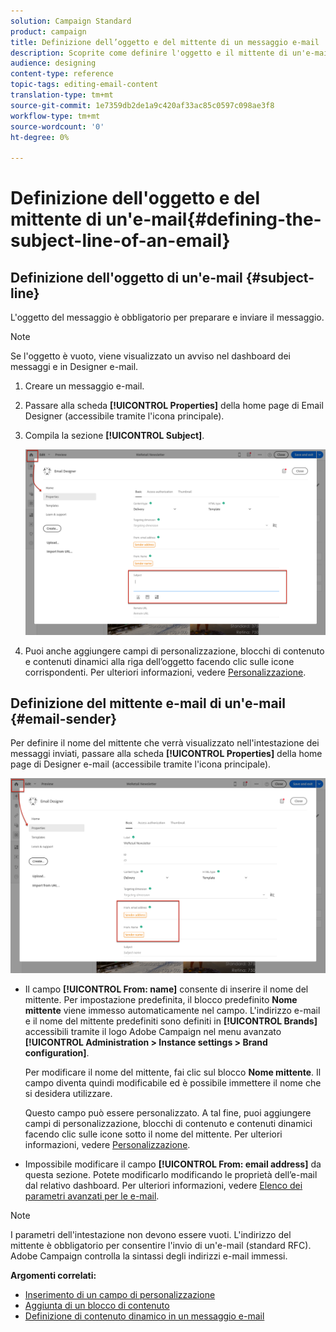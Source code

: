 ```yaml
---
solution: Campaign Standard
product: campaign
title: Definizione dell’oggetto e del mittente di un messaggio e-mail
description: Scoprite come definire l'oggetto e il mittente di un'e-mail in Designer e-mail.
audience: designing
content-type: reference
topic-tags: editing-email-content
translation-type: tm+mt
source-git-commit: 1e7359db2de1a9c420af33ac85c0597c098ae3f8
workflow-type: tm+mt
source-wordcount: '0'
ht-degree: 0%

---
```



# Definizione dell&#39;oggetto e del mittente di un&#39;e-mail{#defining-the-subject-line-of-an-email}

## Definizione dell&#39;oggetto di un&#39;e-mail {#subject-line}

L&#39;oggetto del messaggio è obbligatorio per preparare e inviare il messaggio.

>[!NOTE]
>
>Se l&#39;oggetto è vuoto, viene visualizzato un avviso nel dashboard dei messaggi e in Designer e-mail.

1. Creare un messaggio e-mail.
1. Passare alla scheda **[!UICONTROL Properties]** della home page di Email Designer (accessibile tramite l&#39;icona principale).
1. Compila la sezione **[!UICONTROL Subject]**.

   ![](assets/email_designer_subject.png)

1. Puoi anche aggiungere campi di personalizzazione, blocchi di contenuto e contenuti dinamici alla riga dell’oggetto facendo clic sulle icone corrispondenti. Per ulteriori informazioni, vedere [Personalizzazione](../../designing/using/personalization.md).

## Definizione del mittente e-mail di un&#39;e-mail {#email-sender}

Per definire il nome del mittente che verrà visualizzato nell&#39;intestazione dei messaggi inviati, passare alla scheda **[!UICONTROL Properties]** della home page di Designer e-mail (accessibile tramite l&#39;icona principale).

![](assets/delivery_content_edition16.png)

* Il campo **[!UICONTROL From: name]** consente di inserire il nome del mittente. Per impostazione predefinita, il blocco predefinito **Nome mittente** viene immesso automaticamente nel campo. L&#39;indirizzo e-mail e il nome del mittente predefiniti sono definiti in **[!UICONTROL Brands]** accessibili tramite il logo Adobe Campaign  nel menu avanzato **[!UICONTROL Administration > Instance settings > Brand configuration]**.

   Per modificare il nome del mittente, fai clic sul blocco **Nome mittente**. Il campo diventa quindi modificabile ed è possibile immettere il nome che si desidera utilizzare.

   Questo campo può essere personalizzato. A tal fine, puoi aggiungere campi di personalizzazione, blocchi di contenuto e contenuti dinamici facendo clic sulle icone sotto il nome del mittente. Per ulteriori informazioni, vedere [Personalizzazione](../../designing/using/personalization.md).

* Impossibile modificare il campo **[!UICONTROL From: email address]** da questa sezione. Potete modificarlo modificando le proprietà dell’e-mail dal relativo dashboard. Per ulteriori informazioni, vedere [Elenco dei parametri avanzati per le e-mail](../../administration/using/configuring-email-channel.md#advanced-parameters).

>[!NOTE]
>
>I parametri dell&#39;intestazione non devono essere vuoti. L&#39;indirizzo del mittente è obbligatorio per consentire l&#39;invio di un&#39;e-mail (standard RFC).  Adobe Campaign controlla la sintassi degli indirizzi e-mail immessi.

**Argomenti correlati:**

* [Inserimento di un campo di personalizzazione](../../designing/using/personalization.md#inserting-a-personalization-field)
* [Aggiunta di un blocco di contenuto](../../designing/using/personalization.md#adding-a-content-block)
* [Definizione di contenuto dinamico in un messaggio e-mail](../../designing/using/personalization.md#defining-dynamic-content-in-an-email)
